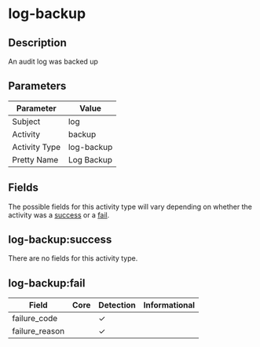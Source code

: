 log-backup
==========

Description
-----------
An audit log was backed up

Parameters
----------
| Parameter     | Value      |
| ------------- | ---------- |
| Subject       | log        |
| Activity      | backup     |
| Activity Type | log-backup |
| Pretty Name   | Log Backup |


Fields
------

The possible fields for this activity type will vary depending on whether the activity was a [success](#log-backupsuccess) or a [fail](#log-backupfail).


log-backup:success
------------------

There are no fields for this activity type.


log-backup:fail
---------------

| Field          | Core | Detection | Informational |
| -------------- | ---- | --------- | ------------- |
| failure_code   |      | &#10003;  |               |
| failure_reason |      | &#10003;  |               |